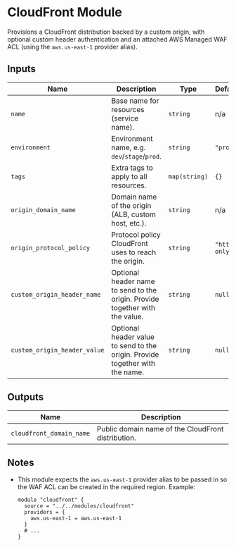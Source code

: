 # CloudFront Module

Provisions a CloudFront distribution backed by a custom origin, with optional custom header authentication and an attached AWS Managed WAF ACL (using the `aws.us-east-1` provider alias).

## Inputs

| Name | Description | Type | Default | Required |
|------|-------------|------|---------|----------|
| `name` | Base name for resources (service name). | `string` | n/a | yes |
| `environment` | Environment name, e.g. `dev`/`stage`/`prod`. | `string` | `"prod"` | no |
| `tags` | Extra tags to apply to all resources. | `map(string)` | `{}` | no |
| `origin_domain_name` | Domain name of the origin (ALB, custom host, etc.). | `string` | n/a | yes |
| `origin_protocol_policy` | Protocol policy CloudFront uses to reach the origin. | `string` | `"https-only"` | no |
| `custom_origin_header_name` | Optional header name to send to the origin. Provide together with the value. | `string` | `null` | no |
| `custom_origin_header_value` | Optional header value to send to the origin. Provide together with the name. | `string` | `null` | no |

## Outputs

| Name | Description |
|------|-------------|
| `cloudfront_domain_name` | Public domain name of the CloudFront distribution. |

## Notes

- This module expects the `aws.us-east-1` provider alias to be passed in so the WAF ACL can be created in the required region. Example:

  ```hcl
  module "cloudfront" {
    source = "../../modules/cloudfront"
    providers = {
      aws.us-east-1 = aws.us-east-1
    }
    # ...
  }
  ```
